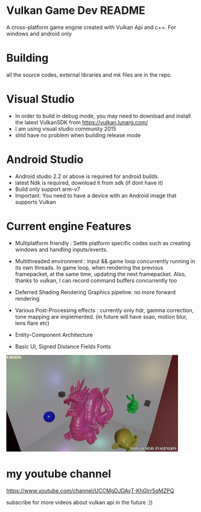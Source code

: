 # Vulkan Game Dev README

A cross-platform game engine created with Vulkan Api and c++.
For windows and android only

# Building
all the source codes, external libraries and mk files are in the repo.

# Visual Studio
- In order to build in debug mode, you may need to download and install the latest VulkanSDK from https://vulkan.lunarg.com/ 
- I am using visual studio community 2015
- shld have no problem when building release mode

# Android Studio
- Android studio 2.2 or above is required for android builds.
- latest Ndk is required, download it from sdk (if dont have it)
- Build only support arm-v7
- Important: You need to have a device with an Android image that supports Vulkan

# Current engine Features
- Multiplatform friendly : Settle platform specific codes such as creating windows and handling inputs/events. 
  
- Multithreaded environment : input && game loop concurrently running in its own threads. In game loop, when rendering the previous framepacket, at the same time, updating the next framepacket. Also, thanks to vulkan, I can record command buffers concurrently too
  
- Deferred Shading Rendering Graphics pipeline: no more forward rendering
  
- Various Post-Processing effects : currently only hdr, gamma correction, tone mapping are implemented. (in future will have ssao, motion blur, lens flare etc)
  
- Entity-Component Architecture

- Basic UI, Signed Distance Fields Fonts

<img src="./images/vulkanee.png" alt="pic not available" height="256px">



# my youtube channel $$$$
https://www.youtube.com/channel/UCCMgDJDAyT-KhGlrr5qMZPQ

subscribe for more videos about vulkan api in the future :))



